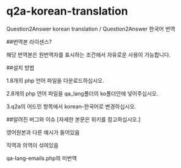 # q2a-korean-translation
Question2Answer korean  translation / Question2Answer 한국어 번역

##번역본 라이센스?

해당 번역본은 원번역자를 표시하는 조건에서 자유로운 사용이 가능합니다.

##설치 방법

1.8개의 php 언어 파일을 다운로드하십시오.

2.8개의 php 언어 파일을 qa_lang폴더의 ko폴더안에 넣어주십시오.

3.q2a의 어드민 항목에서 korean-한국어로 변경하십시오.

##알려진 버그와 이슈 [자세한 본문은 위키를 참고하십시오.]

영어원본과 다른 예시가 들어있음

직역과 의역이 섞여있음

qa-lang-emails.php의 미번역
